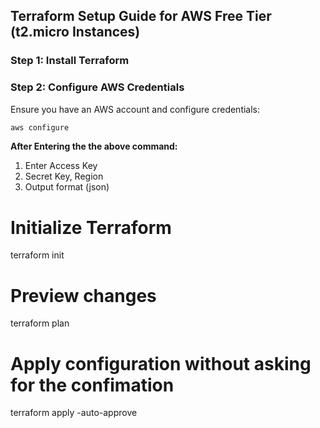 ## Terraform Setup Guide for AWS Free Tier (t2.micro Instances)

### Step 1: Install Terraform

### Step 2: Configure AWS Credentials

Ensure you have an AWS account and configure credentials:

```bash
aws configure
```

**After Entering the the above command:**

1. Enter Access Key
2. Secret Key, Region
3. Output format (json)

# Initialize Terraform

terraform init

# Preview changes

terraform plan

# Apply configuration without asking for the confimation

terraform apply -auto-approve
